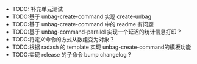 - TODO: 补充单元测试
- TODO:基于 unbag-create-command 实现 create-unbag
- TODO:基于 unbag-create-command 中的 readme 有问题
- TODO:基于 unbag-command-parallel 实现一个延迟的统计信息打印？
- TODO:将定义命令的方式从数组变为对象？
- TODO:根据 radash 的 template 实现 unbag-create-command的模板功能
- TODO:实现 release 的子命令 bump changelog ?
